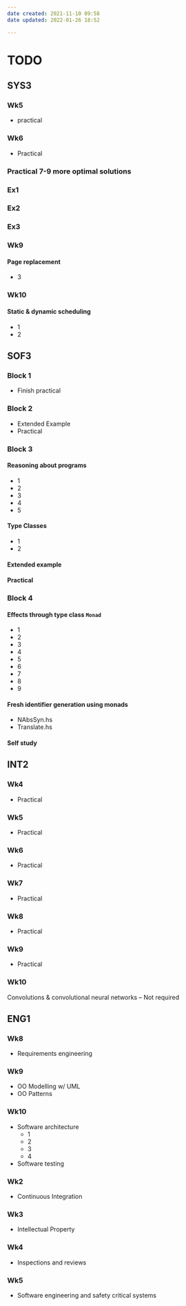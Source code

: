 ```yaml
---
date created: 2021-11-10 09:58
date updated: 2022-01-26 18:52

---
```


# TODO

## SYS3
### Wk5
- practical

### Wk6
- Practical

### Practical 7-9 more optimal solutions

### Ex1

### Ex2

### Ex3

### Wk9

#### Page replacement
- 3

### Wk10
#### Static & dynamic scheduling
- 1
- 2

## SOF3

### Block 1
- Finish practical

### Block 2
- Extended Example
- Practical

### Block 3

#### Reasoning about programs
- 1
- 2
- 3
- 4
- 5

#### Type Classes
- 1
- 2

#### Extended example

#### Practical

### Block 4

#### Effects through type class `Monad`
- 1
- 2
- 3
- 4
- 5
- 6
- 7
- 8
- 9

#### Fresh identifier generation using monads
- NAbsSyn.hs
- Translate.hs

#### Self study

## INT2
### Wk4
- Practical

### Wk5
- Practical

### Wk6
- Practical

### Wk7
- Practical

### Wk8
- Practical

### Wk9
- Practical

### Wk10
Convolutions & convolutional neural networks – Not required

## ENG1
### Wk8
- Requirements engineering

### Wk9
- OO Modelling w/ UML
- OO Patterns

### Wk10
- Software architecture
	- 1
	- 2
	- 3
	- 4
- Software testing

### Wk2
- Continuous Integration

### Wk3
- Intellectual Property

### Wk4
- Inspections and reviews

### Wk5
- Software engineering and safety critical systems